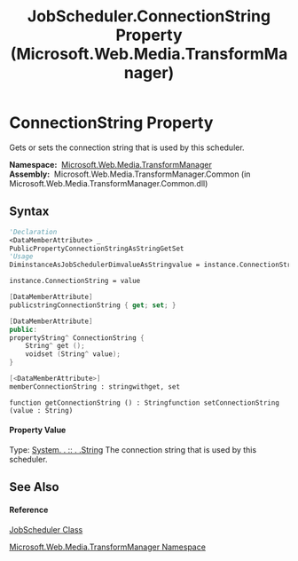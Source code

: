 ﻿---
title: JobScheduler.ConnectionString Property  (Microsoft.Web.Media.TransformManager)
TOCTitle: ConnectionString Property
ms:assetid: P:Microsoft.Web.Media.TransformManager.JobScheduler.ConnectionString
ms:mtpsurl: https://msdn.microsoft.com/en-us/library/microsoft.web.media.transformmanager.jobscheduler.connectionstring(v=VS.90)
ms:contentKeyID: 35520600
ms.date: 06/14/2012
mtps_version: v=VS.90
f1_keywords:
- Microsoft.Web.Media.TransformManager.JobScheduler.ConnectionString
- Microsoft.Web.Media.TransformManager.JobScheduler.set_ConnectionString
- Microsoft.Web.Media.TransformManager.JobScheduler.get_ConnectionString
dev_langs:
- CSharp
- JScript
- VB
- FSharp
- c++
api_location:
- Microsoft.Web.Media.TransformManager.Common.dll
api_name:
- Microsoft.Web.Media.TransformManager.JobScheduler.ConnectionString
- Microsoft.Web.Media.TransformManager.JobScheduler.get_ConnectionString
- Microsoft.Web.Media.TransformManager.JobScheduler.set_ConnectionString
api_type:
- Managed
topic_type:
- apiref
- kbSyntax
product_family_name: VS
ROBOTS: INDEX,FOLLOW
---

# ConnectionString Property

Gets or sets the connection string that is used by this scheduler.

**Namespace:**  [Microsoft.Web.Media.TransformManager](microsoft-web-media-transformmanager-namespace.md)  
**Assembly:**  Microsoft.Web.Media.TransformManager.Common (in Microsoft.Web.Media.TransformManager.Common.dll)

## Syntax

``` vb
'Declaration
<DataMemberAttribute> _
PublicPropertyConnectionStringAsStringGetSet
'Usage
DiminstanceAsJobSchedulerDimvalueAsStringvalue = instance.ConnectionString

instance.ConnectionString = value
```

``` csharp
[DataMemberAttribute]
publicstringConnectionString { get; set; }
```

``` c++
[DataMemberAttribute]
public:
propertyString^ ConnectionString {
    String^ get ();
    voidset (String^ value);
}
```

``` fsharp
[<DataMemberAttribute>]
memberConnectionString : stringwithget, set
```

``` jscript
function getConnectionString () : Stringfunction setConnectionString (value : String)
```

#### Property Value

Type: [System. . :: . .String](https://msdn.microsoft.com/en-us/library/s1wwdcbf\(v=vs.90\))  
The connection string that is used by this scheduler.  

## See Also

#### Reference

[JobScheduler Class](jobscheduler-class-microsoft-web-media-transformmanager.md)

[Microsoft.Web.Media.TransformManager Namespace](microsoft-web-media-transformmanager-namespace.md)

